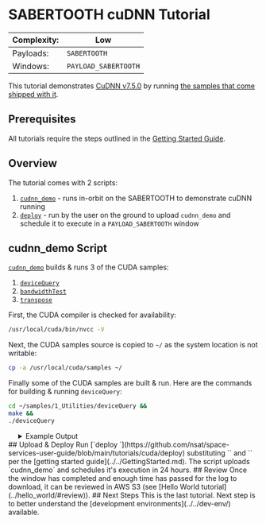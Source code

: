 # SABERTOOTH cuDNN Tutorial

|Complexity:|Low|
|-|-|
|Payloads:|`SABERTOOTH`|
|Windows:|`PAYLOAD_SABERTOOTH`|


This tutorial demonstrates [CuDNN v7.5.0](https://developer.nvidia.com/rdp/cudnn-archive) by running [the samples that come shipped with it](https://github.com/mmmn143/cudnn_samples_v7).

## Prerequisites

All tutorials require the steps outlined in the [Getting Started Guide](../../GettingStarted.md). 


## Overview

The tutorial comes with 2 scripts:

1. [`cudnn_demo`](https://github.com/nsat/space-services-user-guide/blob/main/tutorials/cuda/deploy) - runs in-orbit on the SABERTOOTH to demonstrate cuDNN running
1. [`deploy`](https://github.com/nsat/space-services-user-guide/blob/main/tutorials/cuda/deploy) - run by the user on the ground to upload `cudnn_demo` and schedule it to execute in a `PAYLOAD_SABERTOOTH` window


## cudnn_demo Script

[`cudnn_demo`](https://github.com/nsat/space-services-user-guide/blob/main/tutorials/cuda/deploy) builds & runs 3 of the CUDA samples:

1. [`deviceQuery`](https://docs.nvidia.com/cuda/archive/10.0/demo-suite/index.html#deviceQuery)
1. [`bandwidthTest`](https://docs.nvidia.com/cuda/archive/10.0/demo-suite/index.html#bandwidthTest)
1. [`transpose`](https://docs.nvidia.com/cuda/archive/10.0/cuda-samples/index.html#matrix-transpose)


First, the CUDA compiler is checked for availability:

```bash
/usr/local/cuda/bin/nvcc -V
```

Next, the CUDA samples source is copied to `~/` as the system location is not writable:

```bash
cp -a /usr/local/cuda/samples ~/
```

Finally some of the CUDA samples are built & run. Here are the commands for building & running `deviceQuery`:

```bash
cd ~/samples/1_Utilities/deviceQuery &&
make &&
./deviceQuery
```


<details>
  <summary style="padding-left:20px;display:list-item;">Example Output</summary>
  <br/>
<pre id="cudnn_demo_output" class="highlight">
Linking agains cublasLt = false
CUDA VERSION: 10000
TARGET ARCH: aarch64
HOST_ARCH: aarch64
TARGET OS: linux
SMS: 30 35 50 53 60 61 62 70 72 75
/usr/local/cuda/bin/nvcc -ccbin g++ -I/usr/local/cuda/include -IFreeImage/include  -m64    -gencode arch=compute_30,code=sm_30 -gencode arch=compute_35,code=sm_35 -gencode arch=compute_50,code=sm_50 -gencode arch=compute_53,code=sm_53 -gencode arch=compute_60,code=sm_60 -gencode arch=compute_61,code=sm_61 -gencode arch=compute_62,code=sm_62 -gencode arch=compute_70,code=sm_70 -gencode arch=compute_72,code=sm_72 -gencode arch=compute_75,code=sm_75 -gencode arch=compute_75,code=compute_75 -o fp16_dev.o -c fp16_dev.cu
g++ -I/usr/local/cuda/include -IFreeImage/include   -o fp16_emu.o -c fp16_emu.cpp
g++ -I/usr/local/cuda/include -IFreeImage/include   -o mnistCUDNN.o -c mnistCUDNN.cpp
/usr/local/cuda/bin/nvcc -ccbin g++   -m64      -gencode arch=compute_30,code=sm_30 -gencode arch=compute_35,code=sm_35 -gencode arch=compute_50,code=sm_50 -gencode arch=compute_53,code=sm_53 -gencode arch=compute_60,code=sm_60 -gencode arch=compute_61,code=sm_61 -gencode arch=compute_62,code=sm_62 -gencode arch=compute_70,code=sm_70 -gencode arch=compute_72,code=sm_72 -gencode arch=compute_75,code=sm_75 -gencode arch=compute_75,code=compute_75 -o mnistCUDNN fp16_dev.o fp16_emu.o mnistCUDNN.o -I/usr/local/cuda/include -IFreeImage/include  -LFreeImage/lib/linux/aarch64 -LFreeImage/lib/linux -lcudart -lcublas -lcudnn -lfreeimage -lstdc++ -lm
FreeImage/lib/linux/aarch64/libfreeimage.a(strenc.o): In function `StrIOEncInit':
strenc.c:(.text+0x1294): warning: the use of `tmpnam' is dangerous, better use `mkstemp'

cudnnGetVersion() : 7500 , CUDNN_VERSION from cudnn.h : 7500 (7.5.0)
Host compiler version : GCC 7.4.0
There are 1 CUDA capable devices on your machine :
device 0 : sms  1  Capabilities 5.3, SmClock 921.6 Mhz, MemSize (Mb) 1980, MemClock 12.8 Mhz, Ecc=0, boardGroupID=0
Using device 0

Testing single precision
Loading image data/one_28x28.pgm
Performing forward propagation ...
Testing cudnnGetConvolutionForwardAlgorithm ...
Fastest algorithm is Algo 1
Testing cudnnFindConvolutionForwardAlgorithm ...
^^^^ CUDNN_STATUS_SUCCESS for Algo 0: 0.251667 time requiring 0 memory
^^^^ CUDNN_STATUS_SUCCESS for Algo 2: 0.382813 time requiring 57600 memory
^^^^ CUDNN_STATUS_SUCCESS for Algo 4: 2.635729 time requiring 207360 memory
^^^^ CUDNN_STATUS_SUCCESS for Algo 5: 12.472500 time requiring 203008 memory
^^^^ CUDNN_STATUS_SUCCESS for Algo 7: 12.811354 time requiring 2057744 memory
Resulting weights from Softmax:
0.0000000 0.9999399 0.0000000 0.0000000 0.0000561 0.0000000 0.0000012 0.0000017 0.0000010 0.0000000
Loading image data/three_28x28.pgm
Performing forward propagation ...
Resulting weights from Softmax:
0.0000000 0.0000000 0.0000000 0.9999288 0.0000000 0.0000711 0.0000000 0.0000000 0.0000000 0.0000000
Loading image data/five_28x28.pgm
Performing forward propagation ...
Resulting weights from Softmax:
0.0000000 0.0000008 0.0000000 0.0000002 0.0000000 0.9999820 0.0000154 0.0000000 0.0000012 0.0000006

Result of classification: 1 3 5

Test passed!

Testing half precision (math in single precision)
Loading image data/one_28x28.pgm
Performing forward propagation ...
Testing cudnnGetConvolutionForwardAlgorithm ...
Fastest algorithm is Algo 1
Testing cudnnFindConvolutionForwardAlgorithm ...
^^^^ CUDNN_STATUS_SUCCESS for Algo 1: 0.171354 time requiring 3464 memory
^^^^ CUDNN_STATUS_SUCCESS for Algo 0: 0.206354 time requiring 0 memory
^^^^ CUDNN_STATUS_SUCCESS for Algo 2: 0.319636 time requiring 28800 memory
^^^^ CUDNN_STATUS_SUCCESS for Algo 4: 2.538021 time requiring 207360 memory
^^^^ CUDNN_STATUS_SUCCESS for Algo 5: 12.519062 time requiring 203008 memory
Resulting weights from Softmax:
0.0000001 1.0000000 0.0000001 0.0000000 0.0000563 0.0000001 0.0000012 0.0000017 0.0000010 0.0000001
Loading image data/three_28x28.pgm
Performing forward propagation ...
Resulting weights from Softmax:
0.0000000 0.0000000 0.0000000 1.0000000 0.0000000 0.0000714 0.0000000 0.0000000 0.0000000 0.0000000
Loading image data/five_28x28.pgm
Performing forward propagation ...
Resulting weights from Softmax:
0.0000000 0.0000008 0.0000000 0.0000002 0.0000000 1.0000000 0.0000154 0.0000000 0.0000012 0.0000006

Result of classification: 1 3 5

Test passed!
<pre>
</details>


## Upload & Deploy

Run [`deploy <AUTH_TOKEN> <SAT_ID>`](https://github.com/nsat/space-services-user-guide/blob/main/tutorials/cuda/deploy) substituting `<AUTH_TOKEN>` and `<SAT_ID>` per the [getting started guide](../../GettingStarted.md). The script uploads `cudnn_demo` and schedules it's execution in 24 hours.

## Review

Once the window has completed and enough time has passed for the log to download, it can be reviewed in AWS S3 (see [Hello World tutorial](../hello_world/#review)).


## Next Steps

This is the last tutorial. Next step is to better understand the [development environments](../../dev-env/) available.
